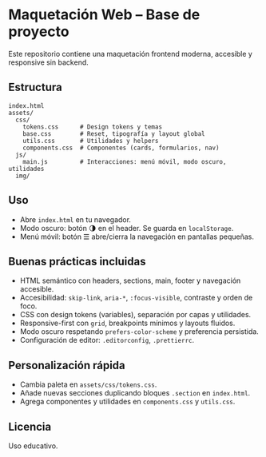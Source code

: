 # Maquetación Web – Base de proyecto

Este repositorio contiene una maquetación frontend moderna, accesible y responsive sin backend.

## Estructura
```
index.html
assets/
  css/
    tokens.css      # Design tokens y temas
    base.css        # Reset, tipografía y layout global
    utils.css       # Utilidades y helpers
    components.css  # Componentes (cards, formularios, nav)
  js/
    main.js         # Interacciones: menú móvil, modo oscuro, utilidades
  img/
```

## Uso
- Abre `index.html` en tu navegador.
- Modo oscuro: botón 🌗 en el header. Se guarda en `localStorage`.
- Menú móvil: botón ☰ abre/cierra la navegación en pantallas pequeñas.

## Buenas prácticas incluidas
- HTML semántico con headers, sections, main, footer y navegación accesible.
- Accesibilidad: `skip-link`, `aria-*`, `:focus-visible`, contraste y orden de foco.
- CSS con design tokens (variables), separación por capas y utilidades.
- Responsive-first con `grid`, breakpoints mínimos y layouts fluidos.
- Modo oscuro respetando `prefers-color-scheme` y preferencia persistida.
- Configuración de editor: `.editorconfig`, `.prettierrc`.

## Personalización rápida
- Cambia paleta en `assets/css/tokens.css`.
- Añade nuevas secciones duplicando bloques `.section` en `index.html`.
- Agrega componentes y utilidades en `components.css` y `utils.css`.

## Licencia
Uso educativo.
